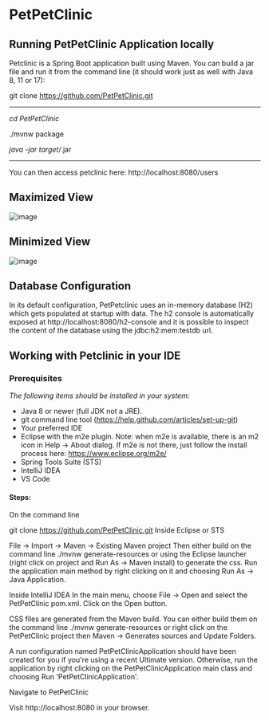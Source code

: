 # PetPetClinic
## Running PetPetClinic Application locally
Petclinic is a Spring Boot application built using Maven. You can build a jar file and run it from the command line (it should work just as well with Java 8, 11 or 17):

git clone https://github.com/PetPetClinic.git
___
*cd PetPetClinic*

./mvnw package

 *java -jar target/*.jar
___

You can then access petclinic here: http://localhost:8080/users
## Maximized View 
![image](https://user-images.githubusercontent.com/47191934/141783425-035babe6-4764-41d9-93bc-9fd8a97f5e55.png)
## Minimized View
![image](https://user-images.githubusercontent.com/47191934/141796295-01f60079-21c6-4457-a261-798b9bf7c295.png)

## Database Configuration
In its default configuration, PetPetclinic uses an in-memory database (H2) which gets populated at startup with data. The h2 console is automatically exposed at http://localhost:8080/h2-console and it is possible to inspect the content of the database using the jdbc:h2:mem:testdb url.

## Working with Petclinic in your IDE
### Prerequisites

*The following items should be installed in your system:*

* Java 8 or newer (full JDK not a JRE).
* git command line tool (https://help.github.com/articles/set-up-git)
* Your preferred IDE
* Eclipse with the m2e plugin. Note: when m2e is available, there is an m2 icon in Help -> About dialog. If m2e is not there, just follow the install process here: https://www.eclipse.org/m2e/
* Spring Tools Suite (STS)
* IntelliJ IDEA
* VS Code

#### Steps:
On the command line

git clone https://github.com/PetPetClinic.git
Inside Eclipse or STS

File -> Import -> Maven -> Existing Maven project
Then either build on the command line ./mvnw generate-resources or using the Eclipse launcher (right click on project and Run As -> Maven install) to generate the css. Run the application main method by right clicking on it and choosing Run As -> Java Application.

Inside IntelliJ IDEA In the main menu, choose File -> Open and select the PetPetClinic pom.xml. Click on the Open button.

CSS files are generated from the Maven build. You can either build them on the command line ./mvnw generate-resources or right click on the PetPetClinic project then Maven -> Generates sources and Update Folders.

A run configuration named PetPetClinicApplication should have been created for you if you're using a recent Ultimate version. Otherwise, run the application by right clicking on the PetPetClinicApplication main class and choosing Run 'PetPetClinicApplication'.

Navigate to PetPetClinic

Visit http://localhost:8080 in your browser.
